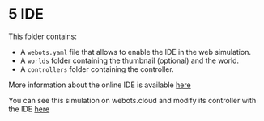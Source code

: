 # 5 IDE
This folder contains:
 - A `webots.yaml` file that allows to enable the IDE in the web simulation.
 - A `worlds` folder containing the thumbnail (optional) and the world.
 - A `controllers` folder containing the controller.

More information about the online IDE is available [here](https://www.cyberbotics.com/doc/guide/setup-a-webots-project-repository#running-a-simulation)

You can see this simulation on webots.cloud and modify its controller with the IDE [here](https://webots.cloud/run?version=R2022b&url=https://github.com/cyberbotics/webots-cloud-simulation-demos/blob/main/5_IDE/worlds/robotino_demo.wbt)

